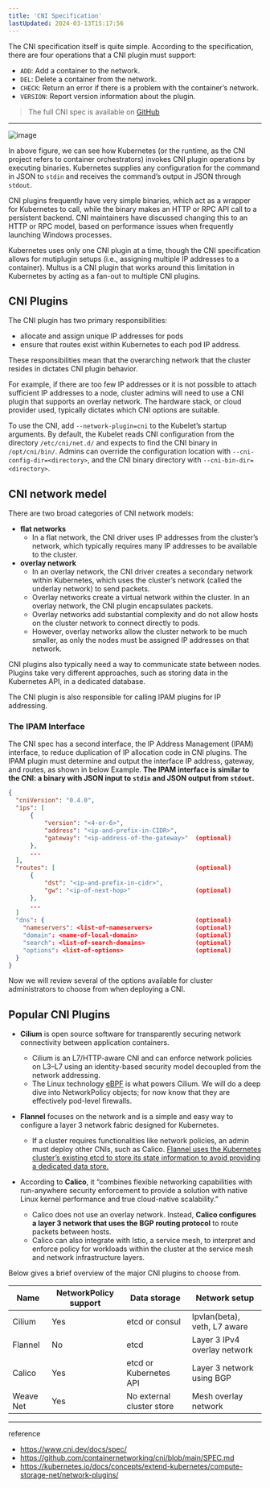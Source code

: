 ```yaml
---
title: 'CNI Specification'
lastUpdated: 2024-03-13T15:17:56
---
```


The CNI specification itself is quite simple. According to the specification, there are four operations that a CNI plugin must support:

- `ADD`: Add a container to the network.
- `DEL`: Delete a container from the network.
- `CHECK`: Return an error if there is a problem with the container’s network.
- `VERSION`: Report version information about the plugin.

> The full CNI spec is available on [GitHub](https://github.com/containernetworking/cni/blob/main/SPEC.md)

---

![image](https://github.com/rlaisqls/TIL/assets/81006587/b65cf102-9c21-4546-9ff4-4c8db1c431f4)

In above figure, we can see how Kubernetes (or the runtime, as the CNI project refers to container orchestrators) invokes CNI plugin operations by executing binaries. Kubernetes supplies any configuration for the command in JSON to `stdin` and receives the command’s output in JSON through `stdout`.

CNI plugins frequently have very simple binaries, which act as a wrapper for Kubernetes to call, while the binary makes an HTTP or RPC API call to a persistent backend. CNI maintainers have discussed changing this to an HTTP or RPC model, based on performance issues when frequently launching Windows processes.

Kubernetes uses only one CNI plugin at a time, though the CNI specification allows for mutiplugin setups (i.e., assigning multiple IP addresses to a container). Multus is a CNI plugin that works around this limitation in Kubernetes by acting as a fan-out to multiple CNI plugins.

## CNI Plugins

The CNI plugin has two primary responsibilities:

- allocate and assign unique IP addresses for pods
- ensure that routes exist within Kubernetes to each pod IP address.

These responsibilities mean that the overarching network that the cluster resides in dictates CNI plugin behavior.

For example, if there are too few IP addresses or it is not possible to attach sufficient IP addresses to a node, cluster admins will need to use a CNI plugin that supports an overlay network. The hardware stack, or cloud provider used, typically dictates which CNI options are suitable. 

To use the CNI, add `--network-plugin=cni` to the Kubelet’s startup arguments. By default, the Kubelet reads CNI configuration from the directory `/etc/cni/net.d/` and expects to find the CNI binary in `/opt/cni/bin/`. Admins can override the configuration location with `--cni-config-dir=<directory>`, and the CNI binary directory with `--cni-bin-dir=<directory>`.

## CNI network medel

There are two broad categories of CNI network models:

- **flat networks**
  - In a flat network, the CNI driver uses IP addresses from the cluster’s network, which typically requires many IP addresses to be available to the cluster.
- **overlay network**
  - In an overlay network, the CNI driver creates a secondary network within Kubernetes, which uses the cluster’s network (called the underlay network) to send packets.
  - Overlay networks create a virtual network within the cluster. In an overlay network, the CNI plugin encapsulates packets. 
  - Overlay networks add substantial complexity and do not allow hosts on the cluster network to connect directly to pods.
  - However, overlay networks allow the cluster network to be much smaller, as only the nodes must be assigned IP addresses on that network.

CNI plugins also typically need a way to communicate state between nodes. Plugins take very different approaches, such as storing data in the Kubernetes API, in a dedicated database.

The CNI plugin is also responsible for calling IPAM plugins for IP addressing.

### The IPAM Interface

The CNI spec has a second interface, the IP Address Management (IPAM) interface, to reduce duplication of IP allocation code in CNI plugins. The IPAM plugin must determine and output the interface IP address, gateway, and routes, as shown in below Example. **The IPAM interface is similar to the CNI: a binary with JSON input to `stdin` and JSON output from `stdout`.**

```json
{
  "cniVersion": "0.4.0",
  "ips": [
      {
          "version": "<4-or-6>",
          "address": "<ip-and-prefix-in-CIDR>",
          "gateway": "<ip-address-of-the-gateway>"  (optional)
      },
      ...
  ],
  "routes": [                                       (optional)
      {
          "dst": "<ip-and-prefix-in-cidr>",
          "gw": "<ip-of-next-hop>"                  (optional)
      },
      ...
  ]
  "dns": {                                          (optional)
    "nameservers": <list-of-nameservers>            (optional)
    "domain": <name-of-local-domain>                (optional)
    "search": <list-of-search-domains>              (optional)
    "options": <list-of-options>                    (optional)
  }
}
```

Now we will review several of the options available for cluster administrators to choose from when deploying a CNI.

## Popular CNI Plugins

- **Cilium** is open source software for transparently securing network connectivity between application containers.
  - Cilium is an L7/HTTP-aware CNI and can enforce network policies on L3–L7 using an identity-based security model decoupled from the network addressing.
  - The Linux technology [eBPF](../eBPF.md) is what powers Cilium. We will do a deep dive into NetworkPolicy objects; for now know that they are effectively pod-level firewalls.

- **Flannel** focuses on the network and is a simple and easy way to configure a layer 3 network fabric designed for Kubernetes.
  - If a cluster requires functionalities like network policies, an admin must deploy other CNIs, such as Calico. <u>Flannel uses the Kubernetes cluster’s existing etcd to store its state information to avoid providing a dedicated data store.</u>

- According to **Calico**, it “combines flexible networking capabilities with run-anywhere security enforcement to provide a solution with native Linux kernel performance and true cloud-native scalability.”
  - Calico does not use an overlay network. Instead, **Calico configures a layer 3 network that uses the BGP routing protocol** to route packets between hosts.
  - Calico can also integrate with Istio, a service mesh, to interpret and enforce policy for workloads within the cluster at the service mesh and network infrastructure layers.

Below gives a brief overview of the major CNI plugins to choose from.

|Name|NetworkPolicy support|Data storage|Network setup|
|-|-|-|-|
|Cilium|Yes|etcd or consul|Ipvlan(beta), veth, L7 aware|
|Flannel|No|etcd|Layer 3 IPv4 overlay network|
|Calico|Yes|etcd or Kubernetes API|Layer 3 network using BGP|
|Weave Net|Yes|No external cluster store|Mesh overlay network|

---
reference
- https://www.cni.dev/docs/spec/
- https://github.com/containernetworking/cni/blob/main/SPEC.md
- https://kubernetes.io/docs/concepts/extend-kubernetes/compute-storage-net/network-plugins/




